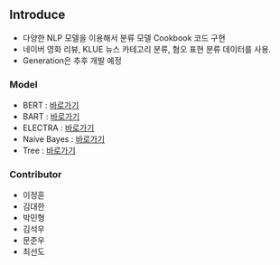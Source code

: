 ## Introduce
- 다양한 NLP 모델을 이용해서 분류 모델 Cookbook 코드 구현 
- 네이버 영화 리뷰, KLUE 뉴스 카테고리 분류, 혐오 표현 분류 데이터를 사용.
- Generation은 추후 개발 예정

### Model
- BERT : [바로가기](./classification//model/BERT)
- BART : [바로가기](./classification//model/BART)
- ELECTRA : [바로가기](./classification//model/ELECTRA)
- Naive Bayes : [바로가기](./classification//model/NB)
- Tree : [바로가기](./classification//model/Tree)

### Contributor
- 이정훈
- 김대한
- 박민형
- 김석우
- 문준우
- 최선도